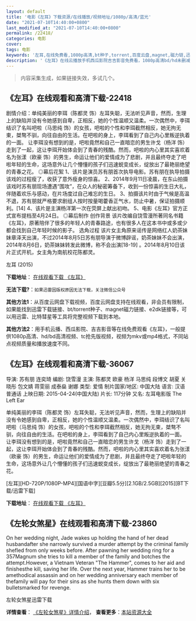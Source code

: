 ```yaml
---
layout: default
title: '电影《左耳》下载资源/在线播放/视频地址/1080p/高清/蓝光'
date: "2021-07-10T14:40:00+0800"
last_modified_at: "2021-07-10T14:40:00+0800"
permalink: /22418/
categories: 电影
cover:
tags: 电影
keywords: '左耳,在线免费看,1080p高清,bt种子,torrent,百度云盘,magnet,磁力链,迅雷下载资源'
description: '《左耳》在线云播放手机西瓜影院吉吉影音免费看，1080p高清bd/hd未删减完整版和tc抢先枪版，mkv/mp4格式，附带bt/torrent种子、magnet/磁力链、百度云盘、网盘资源迅雷下载链接'
---
```


>内容采集生成，如果链接失效，多试几个。


## 《左耳》在线观看和高清下载-22418

剧情介绍：单纯美丽的李珥（陈都灵 饰）左耳失聪，无法听见声音，然而，生理上的缺陷并没有令她感到自卑，正相反，她的个性温顺又温柔。一次偶然中，李珥结识了名叫吧啦（马思纯 饰）的女孩，吧啦的个性和李珥截然相反，她无拘无束，桀骜不驯，向往自由的生活。在吧啦的身上，李珥看到了自己内心里叛逆执着的一面。   让李珥没有想到的是，吧啦竟然和自己一直暗恋的男生许戈（杨洋 饰）走到了一起，这让李珥开始体会到了青春的残酷。然而，吧啦的内心里其实喜欢着名为张漾（欧豪 饰）的男生，命运让他们的爱情成为了悲剧，并且最终夺走了吧啦年轻的生命，这场意外让几个懵懂的孩子们迅速蜕变成长，绽放出了最艳丽绝望的青春之花。   ◎幕后花絮   1、该片是演员苏有朋首次执导电影。苏有朋在执导拍摄该戏的过程瘦了，收获了意外瘦身的惊喜。   2、2014年9月11日凌晨，在东山拍摄该戏时苏有朋现场遭遇“围攻”，在众人的秘密筹备下，收到一份惊喜的生日大礼，伴随着欢乐与感动，在片场度过自己难忘的生日。   3、拍摄该片时由于气候是高温不退，苏有朋就严格要求剧组人按时按量喝藿香正气水，防止中暑，保证拍摄顺利。[14] 4、该片是主演杨洋第一次在荧屏上献出初吻。   5、电影《左耳》官方正式宣布提档至4月24日。   ◎幕后制作   创作背景   该片改编自饶雪漫所著同名书籍《左耳》，原著陪伴了很多的年轻人的青春路途，也有很多人在这本书中或多或少都会找到自己年轻时候的影子。   选角过程   该片女主角原来谣传是网络红人奶茶妹妹章泽天出演，不过2014年8月5日苏有朋导演于微博辟谣，奶茶妹妹不会出演，2014年8月6日，奶茶妹妹转发此微博，称不会出演[18-19] 。2014年8月10日该片正式开机，女主角为南航校花陈都灵。


左耳 (2015)

**下载地址**： [在线观看下载 《左耳》](https://www.btbtdy.me/btdy/dy495.html) 


**无法下载?**：`如果迅雷因版权原因无法下载，关注微信公众号 `

**其他方法1**：从百度云网盘下载视频，百度云网盘支持在线观看，非会员有限制，如果能找到迅雷下载链接、bt/torrent种子、magnet磁力链接、e2dk链接等，可以用迅雷、比特彗星等工具将完整视频下载到本地。

**其他方法2**：用手机云播、西瓜影院、吉吉影音等在线免费观看《左耳》，一般提供1080p高清、hd/bd高清视频、tc抢先版视频，视频为mkv或mp4格式，不同站点视频质量和播放速度不同。


## 《左耳》在线观看和高清下载-36067

导演: 苏有朋 连奕琦 编剧: 饶雪漫 主演: 陈都灵 欧豪 杨洋 马思纯 段博文 胡夏 关晓彤 包文婧 蒋雯丽 成泰燊 谢娜 类型: 爱情 制片国家/地区: 中国大陆 语言: 汉语普通话 上映日期: 2015-04-24(中国大陆) 片长: 117分钟 又名: 左耳电影版 The Left Ear

单纯美丽的李珥（陈都灵 饰）左耳失聪，无法听见声音，然而，生理上的缺陷并没有令她感到自卑，正相反，她的个性温顺又温柔。一次偶然中，李珥结识了名叫吧啦（马思纯 饰）的女孩，吧啦的个性和李珥截然相反，她无拘无束，桀骜不驯，向往自由的生活。在吧啦的身上，李珥看到了自己内心里叛逆执着的一面。 让李珥没有想到的是，吧啦竟然和自己一直暗恋的男生许戈（杨洋 饰）走到了一起，这让李珥开始体会到了青春的残酷。然而，吧啦的内心里其实喜欢着名为张漾（欧豪 饰）的男生，命运让他们的爱情成为了悲剧，并且最终夺走了吧啦年轻的生命，这场意外让几个懵懂的孩子们迅速蜕变成长，绽放出了最艳丽绝望的青春之花。


[左耳][HD-720P/1080P-MP4][国语中字][豆瓣5.5分][2.1GB/2.5GB][2015][BT下载/迅雷下载]

**下载地址**： [在线观看下载 《左耳》](https://www.btdx8.com/torrent/the_left_ear_2015.html) 


## 《左轮女煞星》在线观看和高清下载-23860

On her wedding night, Jade wakes up holding the hand of her dead husbandafter she narrowly survived a murder attempt by the criminal family shefled from only weeks before. After pawning her wedding ring for a 357Magnum she tries to kill a member of the family and botches the attempt.However, a Vietnam Veteran "The Hammer", comes to her aid and finishesthe kill, saving her life. Over the next year, Hammer trains her to be amethodical assassin and on her wedding anniversary each member of thefamily will pay for their sins as she hunts them down with six bulletsmarked for revenge.


左轮女煞星迅雷下载

**详情查看**： [《左轮女煞星》详情介绍](/movie/23860/)， **查看更多**：[本站资源大全](/movie/t/all/)

